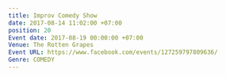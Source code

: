 ```yaml
---
title: Improv Comedy Show
date: 2017-08-14 11:02:00 +07:00
position: 20
Event date: 2017-08-19 00:00:00 +07:00
Venue: The Rotten Grapes
Event URL: https://www.facebook.com/events/127259797809636/
Genre: COMEDY
---
```


